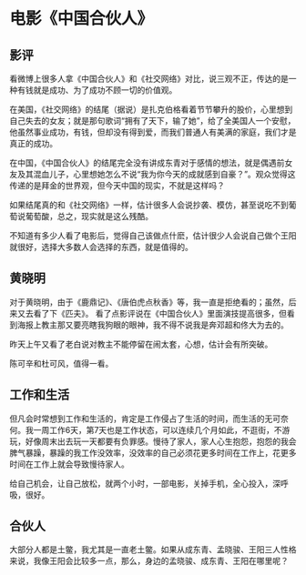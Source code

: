 # 电影《中国合伙人》

## 影评

看微博上很多人拿《中国合伙人》和《社交网络》对比，说三观不正，传达的是一种有钱就是成功、为了成功不顾一切的价值观。

在美国，《社交网络》的结尾（据说）是扎克伯格看着节节攀升的股价，心里想到自己失去的女友；就是那句歌词“拥有了天下，输了她”，给了全美国人一个安慰，他虽然事业成功，有钱，但却没有得到爱，而我们普通人有美满的家庭，我们才是真正的成功。

在中国，《中国合伙人》的结尾完全没有讲成东青对于感情的想法，就是偶遇前女友及其混血儿子，心里想她怎么不说“我为你今天的成就感到自豪？”。观众觉得这传递的是拜金的世界观，但今天中国的现实，不就是这样吗？ 

如果结尾真的和《社交网络》一样，估计很多人会说抄袭、模仿，甚至说吃不到葡萄说葡萄酸，总之，现实就是这么残酷。 

不知道有多少人看了电影后，觉得自己该做点什麽，估计很少人会说自己做个王阳就很好，选择大多数人会选择的东西，就是值得的。

## 黄晓明

对于黄晓明，由于《鹿鼎记》、《唐伯虎点秋香》等，我一直是拒绝看的；虽然，后来又去看了下《匹夫》。 看了点影评说在《中国合伙人》里面演技提高很多，但看到海报上教主那又要亮瞎我狗眼的眼神，我不得不说我是奔邓超和佟大为去的。

昨天上午又看了老白说对教主不能停留在闹太套，心想，估计会有所突破。

陈可辛和杜可风，值得一看。

## 工作和生活

但凡会时常想到工作和生活的，肯定是工作侵占了生活的时间，而生活的无可奈何。我一周工作6天，第7天也是工作状态，可以连续几个月如此，不逛街，不游玩，好像周末出去玩一天都要有负罪感。慢待了家人，家人心生抱怨，抱怨的我会脾气暴躁，暴躁的我工作没效率，没效率的自己必须花更多时间在工作上，花更多时间在工作上就会导致慢待家人。

给自己机会，让自己放松，就两个小时，一部电影，关掉手机，全心投入，深呼吸，很好。

## 合伙人

大部分人都是土鳖，我尤其是一直老土鳖。如果从成东青、孟晓骏、王阳三人性格来说，我像王阳会比较多一点，那么，身边的孟晓骏、成东青、王阳在哪里呢？
